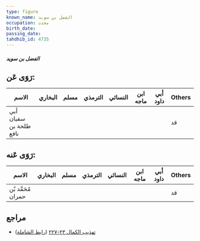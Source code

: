 ```yaml
---
type: figure
known_name: الفضل بن سويد
occupation: محدث
birth_date:
passing_date:
tahdhib_id: 4735
---
```

##### الفضل بن سويد

## رَوَى عَن:
| الاسم                  | البخاري | مسلم | الترمذي | النسائي | ابن ماجه | أبي داود | Others |
| ---------------------- | ------- | ---- | ------- | ------- | -------- | -------- | ------ |
| أبي سفيان طلحة بن نافع |         |      |         |         |          |          | قد     |
## رَوَى عَنه:
| الاسم              | البخاري | مسلم | الترمذي | النسائي | ابن ماجه | أبي داود | Others |
| ------------------ | ------- | ---- | ------- | ------- | -------- | -------- | ------ |
| مُحَمَّد بْن حمران |         |      |         |         |          |          | قد     |
## مراجع
- [تهذيب الكمال ٢٣-٢٢٧](obsidian://open?vault=Tahdhib-al-Kamal&file=Figures/٤٧٣٥-الفضل%20بن%20سويد) ([رابط الشاملة](https://shamela.ws/book/3722/12114))